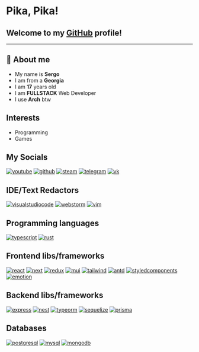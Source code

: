 # Pika, Pika!
## Welcome to my [GitHub](https://github.com/s3rxio) profile!
-------
## 💬 About me  
- My name is **Sergo**
- I am from a **Georgia**
- I am **17** years old
- I am **FULLSTACK** Web Developer
- I use **Arch** btw

## Interests
- Programming
- Games

## My Socials
[![youtube](https://img.shields.io/static/v1?label=&message=Youtube&color=191919&style=for-the-badge&logo=youtube&logoColor=white)](https://www.youtube.com/channel/UCeIhMtpxzuhbq7LBYPPJ7Xw)
[![github](https://img.shields.io/static/v1?label=&message=github&color=191919&style=for-the-badge&logo=github&logoColor=white)](https://github.com/s3rxio)
[![steam](https://img.shields.io/static/v1?label=&message=steam&color=191919&style=for-the-badge&logo=Steam&logoColor=white)](https://steamcommunity.com/id/s3rxio/)
[![telegram](https://img.shields.io/static/v1?label=&message=Telegram&color=191919&style=for-the-badge&logo=telegram&logoColor=white)](https://t.me/s3rxio)
[![vk](https://img.shields.io/static/v1?label=&message=VK&color=191919&style=for-the-badge&logo=vk&logoColor=white)](https://vk.com/s3rxio)

## IDE/Text Redactors
[![visualstudiocode](https://img.shields.io/static/v1?label=&message=VS%20Code&color=191919&style=for-the-badge&logo=visualstudiocode&logoColor=white)](https://code.visualstudio.com/)
[![webstorm](https://img.shields.io/static/v1?label=&message=WebStorm&color=191919&style=for-the-badge&logo=webstorm&logoColor=white)](https://www.jetbrains.com/webstorm/)
[![vim](https://img.shields.io/static/v1?label=&message=Vim&color=191919&style=for-the-badge&logo=vim&logoColor=white)](https://www.vim.org/)

## Programming languages
[![typescript](https://img.shields.io/static/v1?label=&message=TypeScript&color=191919&style=for-the-badge&logo=typescript&logoColor=white)](https://www.typescriptlang.org/)
[![rust](https://img.shields.io/static/v1?label=&message=Rust&color=191919&style=for-the-badge&logo=rust&logoColor=white)](https://www.rust-lang.org/)

## Frontend libs/frameworks
[![react](https://img.shields.io/static/v1?label=&message=React&color=191919&style=for-the-badge&logo=react&logoColor=white)](https://react.dev/)
[![next](https://img.shields.io/static/v1?label=&message=Next&color=191919&style=for-the-badge&logo=nextdotjs&logoColor=white)](https://nextjs.org/)
[![redux](https://img.shields.io/static/v1?label=&message=Redux&color=191919&style=for-the-badge&logo=redux&logoColor=white)](https://redux.js.org/)
[![mui](https://img.shields.io/static/v1?label=&message=MUI&color=191919&style=for-the-badge&logo=mui&logoColor=white)](https://mui.com/)
[![tailwind](https://img.shields.io/static/v1?label=&message=Tailwind&color=191919&style=for-the-badge&logo=tailwindcss&logoColor=white)](https://tailwindcss.com/)
[![antd](https://img.shields.io/static/v1?label=&message=AntD&color=191919&style=for-the-badge&logo=antdesign&logoColor=white)](https://ant.design/)
[![styledcomponents](https://img.shields.io/static/v1?label=&message=Styled%20Components&color=191919&style=for-the-badge&logo=styledcomponents&logoColor=white)](https://styled-components.com/)
[![emotion](https://img.shields.io/static/v1?label=&message=Emotion&color=191919&style=for-the-badge)](https://emotion.sh/docs/introduction)

## Backend libs/frameworks
[![express](https://img.shields.io/static/v1?label=&message=Express&color=191919&style=for-the-badge&logo=express&logoColor=white)](https://expressjs.com/)
[![nest](https://img.shields.io/static/v1?label=&message=Nest&color=191919&style=for-the-badge&logo=nestjs&logoColor=white)](https://nestjs.com/)
[![typeorm](https://img.shields.io/static/v1?label=&message=Typeorm&color=191919&style=for-the-badge)](https://typeorm.io/)
[![sequelize](https://img.shields.io/static/v1?label=&message=Sequelize&color=191919&style=for-the-badge&logo=sequelize&logoColor=white)](https://sequelize.org/)
[![prisma](https://img.shields.io/static/v1?label=&message=Prisma&color=191919&style=for-the-badge&logo=prisma&logoColor=white)](https://www.prisma.io/)

## Databases
[![postgresql](https://img.shields.io/static/v1?label=&message=PostgreSQL&color=191919&style=for-the-badge&logo=postgresql&logoColor=white)](https://www.postgresql.org/)
[![mysql](https://img.shields.io/static/v1?label=&message=MySQL&color=191919&style=for-the-badge&logo=mysql&logoColor=white)](https://www.mysql.com/)
[![mongodb](https://img.shields.io/static/v1?label=&message=MongoDB&color=191919&style=for-the-badge&logo=mongodb&logoColor=white)](https://www.mongodb.com/)
